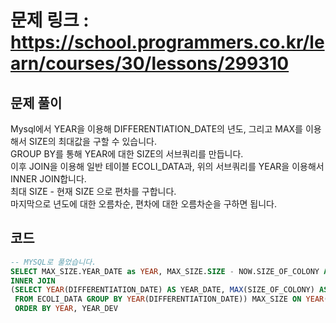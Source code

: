 # 문제 링크 : https://school.programmers.co.kr/learn/courses/30/lessons/299310

## 문제 풀이 
Mysql에서 YEAR을 이용해 DIFFERENTIATION_DATE의 년도, 그리고 MAX를 이용해서 SIZE의 최대값을 구할 수 있습니다.<br/>
GROUP BY를 통해 YEAR에 대한 SIZE의 서브쿼리를 만듭니다.<br/>
이후 JOIN을 이용해 일반 테이블 ECOLI_DATA과, 위의 서브쿼리를 YEAR을 이용해서 INNER JOIN합니다.<br/>
최대 SIZE - 현재 SIZE 으로 편차를 구합니다.<br/>
마지막으로 년도에 대한 오름차순, 편차에 대한 오름차순을 구하면 됩니다.

## 코드
```sql
-- MYSQL로 풀었습니다.
SELECT MAX_SIZE.YEAR_DATE as YEAR, MAX_SIZE.SIZE - NOW.SIZE_OF_COLONY AS YEAR_DEV, NOW.ID FROM ECOLI_DATA NOW
INNER JOIN 
(SELECT YEAR(DIFFERENTIATION_DATE) AS YEAR_DATE, MAX(SIZE_OF_COLONY) AS SIZE
 FROM ECOLI_DATA GROUP BY YEAR(DIFFERENTIATION_DATE)) MAX_SIZE ON YEAR(NOW.DIFFERENTIATION_DATE) = MAX_SIZE.YEAR_DATE
 ORDER BY YEAR, YEAR_DEV
```